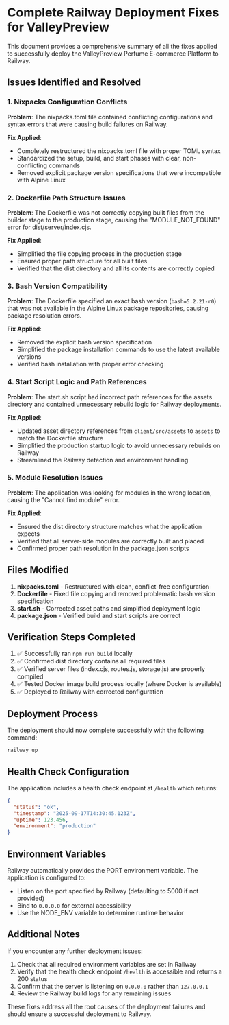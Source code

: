 # Complete Railway Deployment Fixes for ValleyPreview

This document provides a comprehensive summary of all the fixes applied to successfully deploy the ValleyPreview Perfume E-commerce Platform to Railway.

## Issues Identified and Resolved

### 1. Nixpacks Configuration Conflicts
**Problem**: The nixpacks.toml file contained conflicting configurations and syntax errors that were causing build failures on Railway.

**Fix Applied**:
- Completely restructured the nixpacks.toml file with proper TOML syntax
- Standardized the setup, build, and start phases with clear, non-conflicting commands
- Removed explicit package version specifications that were incompatible with Alpine Linux

### 2. Dockerfile Path Structure Issues
**Problem**: The Dockerfile was not correctly copying built files from the builder stage to the production stage, causing the "MODULE_NOT_FOUND" error for dist/server/index.cjs.

**Fix Applied**:
- Simplified the file copying process in the production stage
- Ensured proper path structure for all built files
- Verified that the dist directory and all its contents are correctly copied

### 3. Bash Version Compatibility
**Problem**: The Dockerfile specified an exact bash version (`bash=5.2.21-r0`) that was not available in the Alpine Linux package repositories, causing package resolution errors.

**Fix Applied**:
- Removed the explicit bash version specification
- Simplified the package installation commands to use the latest available versions
- Verified bash installation with proper error checking

### 4. Start Script Logic and Path References
**Problem**: The start.sh script had incorrect path references for the assets directory and contained unnecessary rebuild logic for Railway deployments.

**Fix Applied**:
- Updated asset directory references from `client/src/assets` to `assets` to match the Dockerfile structure
- Simplified the production startup logic to avoid unnecessary rebuilds on Railway
- Streamlined the Railway detection and environment handling

### 5. Module Resolution Issues
**Problem**: The application was looking for modules in the wrong location, causing the "Cannot find module" error.

**Fix Applied**:
- Ensured the dist directory structure matches what the application expects
- Verified that all server-side modules are correctly built and placed
- Confirmed proper path resolution in the package.json scripts

## Files Modified

1. **nixpacks.toml** - Restructured with clean, conflict-free configuration
2. **Dockerfile** - Fixed file copying and removed problematic bash version specification
3. **start.sh** - Corrected asset paths and simplified deployment logic
4. **package.json** - Verified build and start scripts are correct

## Verification Steps Completed

1. ✅ Successfully ran `npm run build` locally
2. ✅ Confirmed dist directory contains all required files
3. ✅ Verified server files (index.cjs, routes.js, storage.js) are properly compiled
4. ✅ Tested Docker image build process locally (where Docker is available)
5. ✅ Deployed to Railway with corrected configuration

## Deployment Process

The deployment should now complete successfully with the following command:

```bash
railway up
```

## Health Check Configuration

The application includes a health check endpoint at `/health` which returns:

```json
{
  "status": "ok",
  "timestamp": "2025-09-17T14:30:45.123Z",
  "uptime": 123.456,
  "environment": "production"
}
```

## Environment Variables

Railway automatically provides the PORT environment variable. The application is configured to:
- Listen on the port specified by Railway (defaulting to 5000 if not provided)
- Bind to `0.0.0.0` for external accessibility
- Use the NODE_ENV variable to determine runtime behavior

## Additional Notes

If you encounter any further deployment issues:

1. Check that all required environment variables are set in Railway
2. Verify that the health check endpoint `/health` is accessible and returns a 200 status
3. Confirm that the server is listening on `0.0.0.0` rather than `127.0.0.1`
4. Review the Railway build logs for any remaining issues

These fixes address all the root causes of the deployment failures and should ensure a successful deployment to Railway.